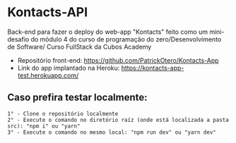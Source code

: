 # Kontacts-API
Back-end para fazer o deploy do web-app "Kontacts" feito como um mini-desafio do módulo 4 do curso de programação do zero/Desenvolvimento de Software/ Curso FullStack da Cubos Academy

- Repositório front-end: https://github.com/PatrickOtero/Kontacts-App
- Link do app implantado na Heroku: https://kontacts-app-test.herokuapp.com/


 ## Caso prefira testar localmente:
    1° - Clone o repositório localmente
    2° - Execute o comando no diretório raíz (onde está localizada a pasta src): "npm i" ou "yarn"
    3° - Execute o comando no mesmo local: "npm run dev" ou "yarn dev"
